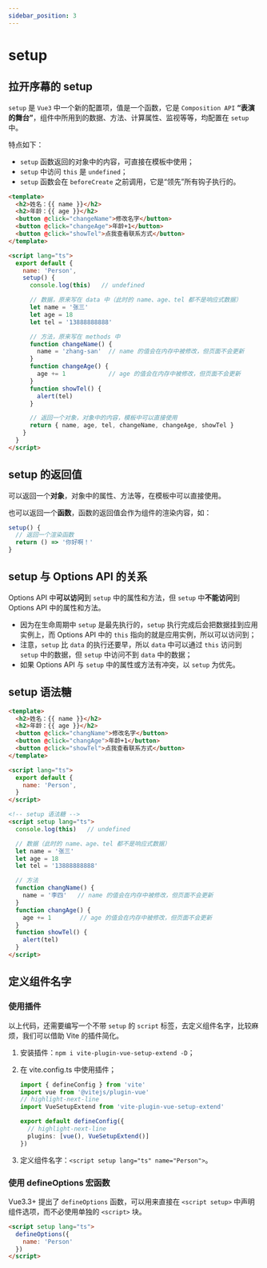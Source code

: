 ```yaml
---
sidebar_position: 3
---
```


# setup

## 拉开序幕的 setup

`setup` 是 `Vue3` 中一个新的配置项，值是一个函数，它是 `Composition API` **“表演的舞台”**，组件中所用到的数据、方法、计算属性、监视等等，均配置在 `setup` 中。

特点如下：

- `setup` 函数返回的对象中的内容，可直接在模板中使用；
- `setup` 中访问 `this` 是 `undefined`；
- `setup` 函数会在 `beforeCreate` 之前调用，它是“领先”所有钩子执行的。

```html title="示例"
<template>
  <h2>姓名：{{ name }}</h2>
  <h2>年龄：{{ age }}</h2>
  <button @click="changeName">修改名字</button>
  <button @click="changeAge">年龄+1</button>
  <button @click="showTel">点我查看联系方式</button>
</template>

<script lang="ts">
  export default {
    name: 'Person',
    setup() {
      console.log(this)   // undefined

      // 数据，原来写在 data 中（此时的 name、age、tel 都不是响应式数据）
      let name = '张三'
      let age = 18
      let tel = '13888888888'

      // 方法，原来写在 methods 中
      function changeName() {
        name = 'zhang-san'  // name 的值会在内存中被修改，但页面不会更新
      }
      function changeAge() {
        age += 1            // age 的值会在内存中被修改，但页面不会更新
      }
      function showTel() {
        alert(tel)
      }

      // 返回一个对象，对象中的内容，模板中可以直接使用
      return { name, age, tel, changeName, changeAge, showTel }
    }
  }
</script>
```

## setup 的返回值

可以返回一个**对象**，对象中的属性、方法等，在模板中可以直接使用。

也可以返回一个**函数**，函数的返回值会作为组件的渲染内容，如：

```ts
setup() {
  // 返回一个渲染函数
  return () => '你好啊！'
}
```

## setup 与 Options API 的关系

Options API 中**可以访问**到 `setup` 中的属性和方法，但 `setup` 中**不能访问**到 Options API 中的属性和方法。

- 因为在生命周期中 `setup` 是最先执行的，`setup` 执行完成后会把数据挂到应用实例上，而 Options API 中的 `this` 指向的就是应用实例，所以可以访问到；
- 注意，`setup` 比 `data` 的执行还要早，所以 `data` 中可以通过 `this` 访问到 `setup` 中的数据，但 `setup` 中访问不到 `data` 中的数据；
- 如果 Options API 与 `setup` 中的属性或方法有冲突，以 `setup` 为优先。

## setup 语法糖

```html
<template>
  <h2>姓名：{{ name }}</h2>
  <h2>年龄：{{ age }}</h2>
  <button @click="changName">修改名字</button>
  <button @click="changAge">年龄+1</button>
  <button @click="showTel">点我查看联系方式</button>
</template>

<script lang="ts">
  export default {
    name: 'Person',
  }
</script>

<!-- setup 语法糖 -->
<script setup lang="ts">
  console.log(this)   // undefined

  // 数据（此时的 name、age、tel 都不是响应式数据）
  let name = '张三'
  let age = 18
  let tel = '13888888888'

  // 方法
  function changName() {
    name = '李四'   // name 的值会在内存中被修改，但页面不会更新
  }
  function changAge() {
    age += 1        // age 的值会在内存中被修改，但页面不会更新
  }
  function showTel() {
    alert(tel)
  }
</script>
```

## 定义组件名字

### 使用插件

以上代码，还需要编写一个不带 `setup` 的 `script` 标签，去定义组件名字，比较麻烦，我们可以借助 Vite 的插件简化。

1. 安装插件：`npm i vite-plugin-vue-setup-extend -D`；

2. 在 vite.config.ts 中使用插件；

    ```ts
    import { defineConfig } from 'vite'
    import vue from '@vitejs/plugin-vue'
    // highlight-next-line
    import VueSetupExtend from 'vite-plugin-vue-setup-extend'
    
    export default defineConfig({
      // highlight-next-line
      plugins: [vue(), VueSetupExtend()]
    })
    ```

3. 定义组件名字：`<script setup lang="ts" name="Person">`。

### 使用 defineOptions 宏函数

Vue3.3+ 提出了 `defineOptions` 函数，可以用来直接在 `<script setup>` 中声明组件选项，而不必使用单独的 `<script>` 块。

```html
<script setup lang="ts">
  defineOptions({
    name: 'Person'
  })
</script>
```
